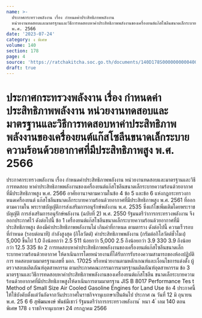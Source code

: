 ```yaml
---
name: >-
  ประกาศกระทรวงพลังงาน เรื่อง กำหนดค่าประสิทธิภาพพลังงาน
  หน่วยงานทดสอบและมาตรฐานและวิธีการทดสอบหาค่าประสิทธิภาพพลังงานของเครื่องยนต์แก๊สโซลีนขนาดเล็กระบายความร้อนด้วยอากาศที่มีประสิทธิภาพสูง
  พ.ศ. 2566
date: '2023-07-24'
category: ง พิเศษ
volume: 140
section: 178
page: 4
source: 'https://ratchakitcha.soc.go.th/documents/140D178S0000000000400.pdf'
draft: true
---
```


# ประกาศกระทรวงพลังงาน เรื่อง กำหนดค่าประสิทธิภาพพลังงาน หน่วยงานทดสอบและมาตรฐานและวิธีการทดสอบหาค่าประสิทธิภาพพลังงานของเครื่องยนต์แก๊สโซลีนขนาดเล็กระบายความร้อนด้วยอากาศที่มีประสิทธิภาพสูง พ.ศ. 2566

ประกาศกระทรวงพลังงาน เรื่อง กำหนดค่าประสิทธิภาพพลังงาน หน่วยงานทดสอบและมาตรฐานและวิธีการทดสอบ หาค่าประสิทธิภาพพลังงานของเครื่องยนต์แก๊สโซลีนขนาดเล็กระบายความร้อนด้วยอากาศ ที่มีประสิทธิภาพสูง พ.ศ. 2566 อาศัยอานาจตามความในข้อ 4 ข้อ 5 และข้อ 6 แห่งกฎกระทรวงกาหนดเครื่องยนต์ แก๊สโซลีนขนาดเล็กระบายความร้อนด้วยอากาศที่มีประสิทธิภาพสูง พ.ศ. 2561 ที่ออกตามความใน พระราชบัญญัติการส่งเสริมการอนุรักษ์พลังงาน พ.ศ. 2535 ซึ่งแก้ไขเพิ่มเติมโดยพระราชบัญญัติ การส่งเสริมการอนุรักษ์พลังงาน (ฉบับที่ 2) พ.ศ. 2550 รัฐมนตรีว่าการกระทรวงพลังงาน จึงออกประกาศไว้ ดังต่อไปนี้ ข้อ 1 เครื่องยนต์แก๊สโซลีนขนาดเล็กระบายความร้อนด้วยอากาศที่มีประสิทธิภาพสูง ต้องมีค่าประสิทธิภาพพลังงานไม่ เกินค่าที่กาหนด ตามตาราง ดังต่อไปนี้ ความเร็วรอบที่กำหนด (รอบต่อนาที) กำลังสูงสุด (กิโลวัตต์) ค่าประสิทธิภาพพลังงาน (กรัมต่อกิโลวัตต์ชั่วโมง) 5,000 ขึ้นไป 1.0 ถึงน้อยกว่า 2.5 511 น้อยกว่า 5,000 2.5 ถึงน้อยกว่า 3.9 330 3.9 ถึงน้อยกว่า 12.5 335 ข้อ 2 การทดสอบหาค่าประสิทธิภาพพลังงานของเครื่องยนต์แก๊สโซลีนขนาดเล็ก ระบายความร้อนด้วยอากาศ ให้ดาเนินการโดยหน่วยงานที่ได้รับการรับรองความสามารถของห้องปฏิบัติการ ทดสอบตามมาตรฐานเลขที่ มอก. 17025 หรือหน่วยงานตามหลักเกณฑ์และเงื่อนไขการแต่งตั้ง ผู้ตรวจสอบผลิตภัณฑ์อุตสาหกรรม ตามประกาศคณะกรรมการมาตรฐานผลิตภัณฑ์อุตสาหกรรม ข้อ 3 มาตรฐานและวิธีการทดสอบหาค่าประสิทธิภาพพลังงานของเครื่องยนต์แก๊สโซลีน ขนาดเล็กระบายความร้อนด้วยอากาศที่มีประสิทธิภาพสูงให้ดาเนินการตามมาตรฐาน JIS B 8017 Performance Tes t Method of Small Size Air Cooled Gasoline Engines for Land Use ข้อ 4 ประกาศนี้ให้ใช้บังคับตั้งแต่วันถัดจากวันประกาศในราชกิจจานุเบกษาเป็นต้นไป ประกาศ ณ วันที่ 12 มิ ถุนายน พ.ศ. 25 6 6 สุพัฒนพงษ์ พันธ์มีเชาว์ รัฐมนตรีว่าการกระทรวงพลังงาน ้ หนา 4 ่ เลม 140 ตอนพิเศษ 178 ง ราชกิจจานุเบกษา 24 กรกฎาคม 2566
